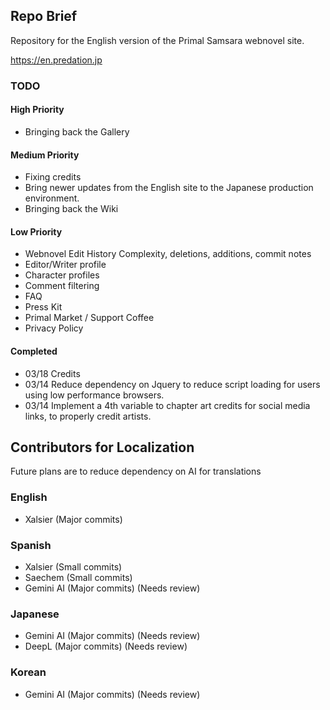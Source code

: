 ## Repo Brief

Repository for the English version of the Primal Samsara webnovel site.

https://en.predation.jp

### TODO

#### High Priority
- Bringing back the Gallery

#### Medium Priority
- Fixing credits
- Bring newer updates from the English site to the Japanese production environment.
- Bringing back the Wiki

#### Low Priority
- Webnovel Edit History Complexity, deletions, additions, commit notes
- Editor/Writer profile
- Character profiles
- Comment filtering
- FAQ
- Press Kit
- Primal Market / Support Coffee
- Privacy Policy

#### Completed
- 03/18 Credits
- 03/14 Reduce dependency on Jquery to reduce script loading for users using low performance browsers.
- 03/14 Implement a 4th variable to chapter art credits for social media links, to properly credit artists.

## Contributors for Localization

Future plans are to reduce dependency on AI for translations

### English
- Xalsier (Major commits)
### Spanish
- Xalsier (Small commits)
- Saechem (Small commits)
- Gemini AI (Major commits) (Needs review)
### Japanese
- Gemini AI (Major commits) (Needs review)
- DeepL (Major commits) (Needs review)
### Korean
- Gemini AI (Major commits) (Needs review)